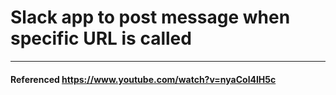 # Slack app to post message when specific URL is called
---
#### Referenced https://www.youtube.com/watch?v=nyaCol4IH5c
## 